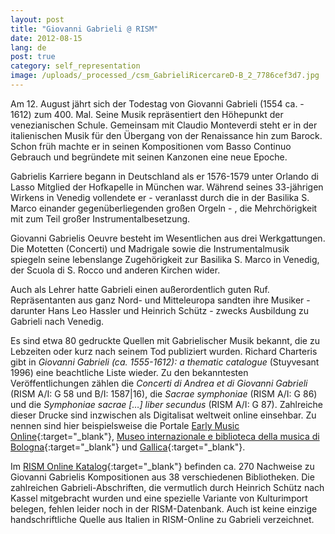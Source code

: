 ```yaml
---
layout: post
title: "Giovanni Gabrieli @ RISM"
date: 2012-08-15
lang: de
post: true
category: self_representation
image: /uploads/_processed_/csm_GabrieliRicercareD-B_2_7786cef3d7.jpg
---
```



Am 12. August jährt sich der Todestag von Giovanni Gabrieli (1554 ca. - 1612) zum 400. Mal. Seine Musik repräsentiert den Höhepunkt der venezianischen Schule. Gemeinsam mit Claudio Monteverdi steht er in der italienischen Musik für den Übergang von der Renaissance hin zum Barock. Schon früh machte er in seinen Kompositionen vom Basso Continuo Gebrauch und begründete mit seinen Kanzonen eine neue Epoche.

Gabrielis Karriere begann in Deutschland als er 1576-1579 unter Orlando di Lasso Mitglied der Hofkapelle in München war. Während seines 33-jährigen Wirkens in Venedig vollendete er - veranlasst durch die in der Basilika S. Marco einander gegenüberliegenden großen Orgeln - , die Mehrchörigkeit mit zum Teil großer Instrumentalbesetzung.

Giovanni Gabrielis Oeuvre besteht im Wesentlichen aus drei Werkgattungen. Die Motetten (Concerti) und Madrigale sowie die Instrumentalmusik spiegeln seine lebenslange Zugehörigkeit zur Basilika S. Marco in Venedig, der Scuola di S. Rocco und anderen Kirchen wider.

Auch als Lehrer hatte Gabrieli einen außerordentlich guten Ruf. Repräsentanten aus ganz Nord- und Mitteleuropa sandten ihre Musiker - darunter Hans Leo Hassler und Heinrich Schütz - zwecks Ausbildung zu Gabrieli nach Venedig.

Es sind etwa 80 gedruckte Quellen mit Gabrielischer Musik bekannt, die zu Lebzeiten oder kurz nach seinem Tod publiziert wurden. Richard Charteris gibt in _Giovanni Gabrieli (ca. 1555-1612): a thematic catalogue_ (Stuyvesant 1996) eine beachtliche Liste wieder. Zu den bekanntesten Veröffentlichungen zählen die _Concerti di Andrea et di Giovanni Gabrieli_ (RISM A/I: G 58 und B/I: 1587|16), die _Sacrae symphoniae_ (RISM A/I: G 86) und die _Symphoniae sacrae […] liber secundus_ (RISM A/I: G 87). Zahlreiche dieser Drucke sind inzwischen als Digitalisat weltweit online einsehbar. Zu nennen sind hier beispielsweise die Portale [Early Music Online](http://digirep.rhul.ac.uk/access/search.do?pg.e=true&pg_pp=10&pg_pg=1&hier.topic=52facdbd-19ce-2b92-dbd5-434289d29e8b&qs.tq=gabrieli%2C+giovanni&qs.q=gabrieli%2C+giovanni&sort_s=RANK&she_canDisplay=checked){:target="_blank"}, [Museo internazionale e biblioteca della musica di Bologna](http://badigit.comune.bologna.it/cmbm/scripts/gaspari/libri.asp?id=1968){:target="_blank"} und [Gallica](http://gallica.bnf.fr/Search?ArianeWireIndex=index&q=gabrieli%2C+giovanni&lang=DE&f_creator=Gabrieli%2C+Giovanni+.+Compositeur&p=1&f_typedoc=partitions){:target="_blank"}.

Im [RISM Online Katalog](http://opac.rism.info/index.php?id=6&no_cache=1&L=1&tx_bsbsearch_pi1%5Bsmode%5D=simple&tx_bsbsearch_pi1%5Bquery%5D%5B0%5D=gabrieli%2C%20giovanni&tx_bsbsearch_pi1%5Bsubmit_button%5D=Search&tx_bsbsearch_pi1%5Bnavigation%5D=%2Bsopacauthorinstitution%3A%5E%22Gabrieli%2C%20Giovanni%22%24&tx_bsbsearch_pi1%5Bshownavi%5D%5Bsopacauthorinstitution%5D=5){:target="_blank"} befinden ca. 270 Nachweise zu Giovanni Gabrielis Kompositionen aus 38 verschiedenen Bibliotheken. Die zahlreichen Gabrieli-Abschriften, die vermutlich durch Heinrich Schütz nach Kassel mitgebracht wurden und eine spezielle Variante von Kulturimport belegen, fehlen leider noch in der RISM-Datenbank. Auch ist keine einzige handschriftliche Quelle aus Italien in RISM-Online zu Gabrieli verzeichnet.